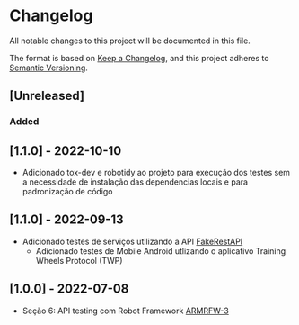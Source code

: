 # Changelog

All notable changes to this project will be documented in this file.

The format is based on [Keep a Changelog](https://keepachangelog.com/en/1.0.0/),
and this project adheres to [Semantic Versioning](https://semver.org/spec/v2.0.0.html).

## [Unreleased]

### Added

## [1.1.0] - 2022-10-10

 - Adicionado tox-dev e robotidy ao projeto para execução dos testes sem a necessidade de instalação das dependencias locais e para padronização de código

## [1.1.0] - 2022-09-13

 - Adicionado testes de serviços utilizando a API [FakeRestAPI](https://fakerestapi.azurewebsites.net/)
	- Adicionado testes de Mobile Android utlizando o aplicativo Training Wheels Protocol (TWP)

## [1.0.0] - 2022-07-08

- Seção 6: API testing com Robot Framework [ARMRFW-3](https://armcosta.atlassian.net/browse/ARMRFW-3)
